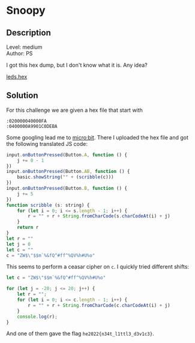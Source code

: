 # Snoopy

## Description
Level: medium<br/>
Author: PS

I got this hex dump, but I don't know what it is.
Any idea?

[leds.hex](leds.hex)

## Solution

For this challenge we are given a hex file that start with

```
:020000040000FA
:0400000A9901C0DEBA
``` 

Some googling lead me to [micro:bit](https://makecode.microbit.org/). There I uploaded the hex file and got the
following translated JS code:

```js
input.onButtonPressed(Button.A, function () {
    j += 0 - 1
})
input.onButtonPressed(Button.AB, function () {
    basic.showString("" + (scribble(c)))
})
input.onButtonPressed(Button.B, function () {
    j += 5
})
function scribble (s: string) {
    for (let i = 0; i <= s.length - 1; i++) {
        r = "" + r + String.fromCharCode(s.charCodeAt(i) + j)
    }
    return r
}
let r = ""
let j = 0
let c = ""
c = "ZW$\"$$m`%&fQ^#ff^%QV%h#U%o"
```

This seems to perform a ceasar cipher on `c`. I quickly tried different shifts:

```js
let c = "ZW$\"$$m`%&fQ^#ff^%QV%h#U%o"

for (let j = -20; j <= 20; j++) {
    let r = "";
    for (let i = 0; i <= c.length - 1; i++) {
        r = "" + r + String.fromCharCode(c.charCodeAt(i) + j)
    }
    console.log(r);
}
```

And one of them gave the flag `he2022{n34t_l1ttl3_d3v1c3}`.

